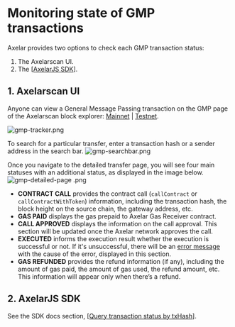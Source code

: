 # Monitoring state of GMP transactions

Axelar provides two options to check each GMP transaction status: 
1. The Axelarscan UI. 
2. The [[AxelarJS SDK](/dev/axelarjs-sdk/tx-status-query-recovery)].

## 1. Axelarscan UI
Anyone can view a General Message Passing transaction on the GMP page of the Axelarscan block explorer: [Mainnet](https://axelarscan.io/gmp) | [Testnet](https://testnet.axelarscan.io/gmp).

![gmp-tracker.png](/images/gmp-tracker-2.png)

To search for a particular transfer, enter a transaction hash or a sender address in the search bar. 
![gmp-searchbar.png](/images/gmp-searchbar.png)

Once you navigate to the detailed transfer page, you will see four main statuses with an additional status, as displayed in the image below.
![gmp-detailed-page .png](/images/gmp-detailed-page.png)

- **CONTRACT CALL** provides the contract call (`callContract` or `callContractWithToken`) information, including the transaction hash, the block height on the source chain, the gateway address, etc.
- **GAS PAID** displays the gas prepaid to Axelar Gas Receiver contract.
- **CALL APPROVED** displays the information on the call approval. This section will be updated once the Axelar network approves the call. 
- **EXECUTED** informs the execution result whether the execution is successful or not. If it's unsuccessful, there will be an [error message](/dev/gmp/gmp-tracker-recovery/error-debugging) with the cause of the error, displayed in this section. 
- **GAS REFUNDED** provides the refund information (if any), including the amount of gas paid, the amount of gas used, the refund amount, etc. This information will appear only when there’s a refund.


## 2. AxelarJS SDK

See the SDK docs section, [[Query transaction status by txHash](/dev/axelarjs-sdk/tx-status-query-recovery#query-transaction-status-by-txhash)].

